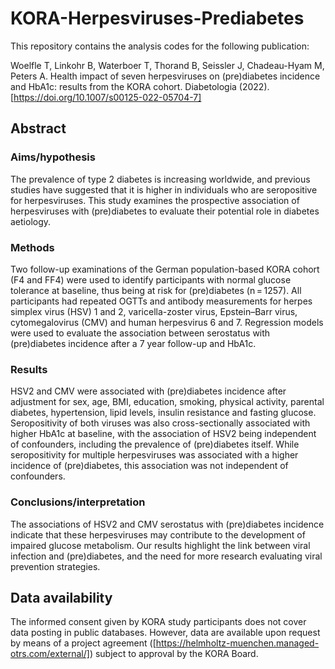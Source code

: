 # KORA-Herpesviruses-Prediabetes

This repository contains the analysis codes for the following publication:

Woelfle T, Linkohr B, Waterboer T, Thorand B, Seissler J, Chadeau-Hyam M, Peters A. Health impact of seven herpesviruses on (pre)diabetes incidence and HbA1c: results from the KORA cohort. Diabetologia (2022). [https://doi.org/10.1007/s00125-022-05704-7]

## Abstract

### Aims/hypothesis

The prevalence of type 2 diabetes is increasing worldwide, and previous studies have suggested that it is higher in individuals who are seropositive for herpesviruses. This study examines the prospective association of herpesviruses with (pre)diabetes to evaluate their potential role in diabetes aetiology.

### Methods

Two follow-up examinations of the German population-based KORA cohort (F4 and FF4) were used to identify participants with normal glucose tolerance at baseline, thus being at risk for (pre)diabetes (n = 1257). All participants had repeated OGTTs and antibody measurements for herpes simplex virus (HSV) 1 and 2, varicella-zoster virus, Epstein–Barr virus, cytomegalovirus (CMV) and human herpesvirus 6 and 7. Regression models were used to evaluate the association between serostatus with (pre)diabetes incidence after a 7 year follow-up and HbA1c.

### Results

HSV2 and CMV were associated with (pre)diabetes incidence after adjustment for sex, age, BMI, education, smoking, physical activity, parental diabetes, hypertension, lipid levels, insulin resistance and fasting glucose. Seropositivity of both viruses was also cross-sectionally associated with higher HbA1c at baseline, with the association of HSV2 being independent of confounders, including the prevalence of (pre)diabetes itself. While seropositivity for multiple herpesviruses was associated with a higher incidence of (pre)diabetes, this association was not independent of confounders.

### Conclusions/interpretation

The associations of HSV2 and CMV serostatus with (pre)diabetes incidence indicate that these herpesviruses may contribute to the development of impaired glucose metabolism. Our results highlight the link between viral infection and (pre)diabetes, and the need for more research evaluating viral prevention strategies.

## Data availability

The informed consent given by KORA study participants does not cover data posting in public databases. However, data are available upon request by means of a project agreement ([https://helmholtz-muenchen.managed-otrs.com/external/]) subject to approval by the KORA Board.